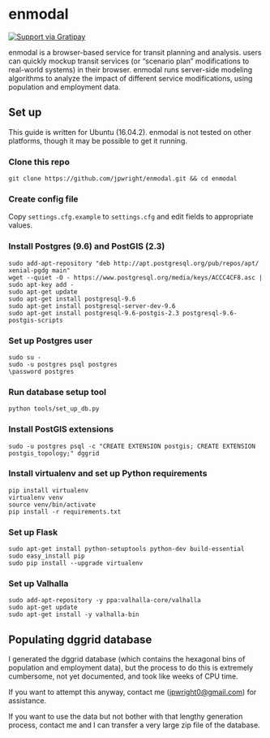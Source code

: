 # enmodal

[![Support via Gratipay](https://cdn.rawgit.com/gratipay/gratipay-badge/2.3.0/dist/gratipay.png)](https://gratipay.com/enmodal/)

enmodal is a browser-based service for transit planning and analysis. users can quickly mockup transit services (or “scenario plan” modifications to real-world systems) in their browser. enmodal runs server-side modeling algorithms to analyze the impact of different service modifications, using population and employment data.

## Set up

This guide is written for Ubuntu (16.04.2). enmodal is not tested on other platforms, though it may be possible to get it running.

### Clone this repo

    git clone https://github.com/jpwright/enmodal.git && cd enmodal

### Create config file

Copy `settings.cfg.example` to `settings.cfg` and edit fields to appropriate values.

### Install Postgres (9.6) and PostGIS (2.3)

    sudo add-apt-repository "deb http://apt.postgresql.org/pub/repos/apt/ xenial-pgdg main"
    wget --quiet -O - https://www.postgresql.org/media/keys/ACCC4CF8.asc | sudo apt-key add -
    sudo apt-get update
    sudo apt-get install postgresql-9.6
    sudo apt-get install postgresql-server-dev-9.6
    sudo apt-get install postgresql-9.6-postgis-2.3 postgresql-9.6-postgis-scripts

### Set up Postgres user

    sudo su -
    sudo -u postgres psql postgres
    \password postgres

### Run database setup tool

    python tools/set_up_db.py

### Install PostGIS extensions

    sudo -u postgres psql -c "CREATE EXTENSION postgis; CREATE EXTENSION postgis_topology;" dggrid
    
### Install virtualenv and set up Python requirements

    pip install virtualenv
    virtualenv venv
    source venv/bin/activate
    pip install -r requirements.txt

### Set up Flask

    sudo apt-get install python-setuptools python-dev build-essential
    sudo easy_install pip
    sudo pip install --upgrade virtualenv
    
### Set up Valhalla

    sudo add-apt-repository -y ppa:valhalla-core/valhalla
    sudo apt-get update
    sudo apt-get install -y valhalla-bin

## Populating dggrid database

I generated the dggrid database (which contains the hexagonal bins of population and employment data), but the process to do this is extremely cumbersome, not yet documented, and took like weeks of CPU time.

If you want to attempt this anyway, contact me (<jpwright0@gmail.com>) for assistance.

If you want to use the data but not bother with that lengthy generation process, contact me and I can transfer a very large zip file of the database.
